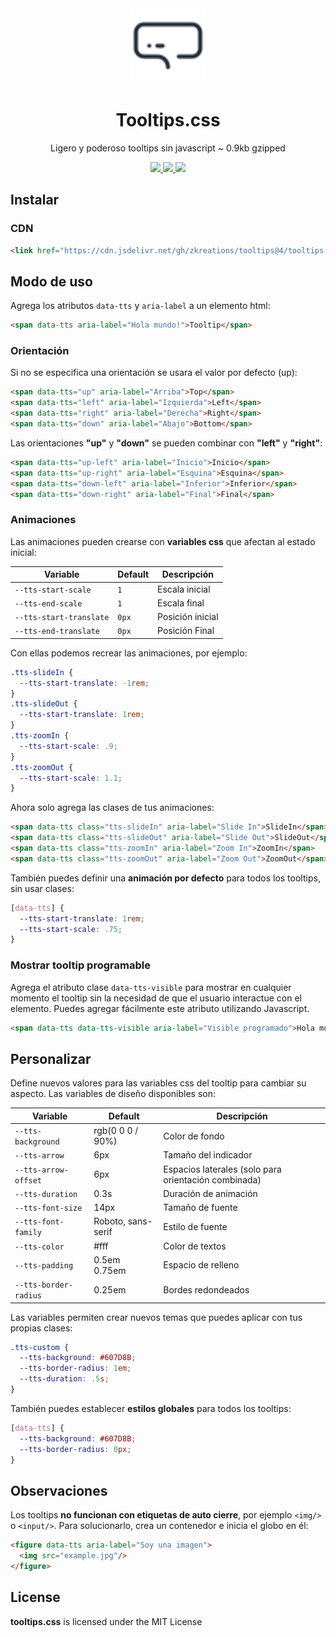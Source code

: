 <div align="center">
  <img src=".github/tooltips.svg?sanitize=true" width="120" alt="tts-tooltips">
  <h1>Tooltips.css</h1>
  <p>Ligero y poderoso tooltips sin javascript ~ 0.9kb gzipped</p>
  <a href="https://www.jsdelivr.com/package/gh/zkreations/tooltips">
    <img src="https://img.shields.io/jsdelivr/gh/hm/zkreations/tooltips?color=D69E2E&style=for-the-badge"/>
  </a>
  <a href="https://github.com/zkreations/tooltips/releases/">
    <img src="https://img.shields.io/github/v/release/zkreations/tooltips?color=68D391&style=for-the-badge"/>
  </a>
  <a href="./LICENSE">
    <img src="https://img.shields.io/github/license/zkreations/tooltips?color=4FD1C5&style=for-the-badge"/>
  </a>
</div>

## Instalar

### CDN

```html
<link href="https://cdn.jsdelivr.net/gh/zkreations/tooltips@4/tooltips.min.css" rel="stylesheet"/>
```

## Modo de uso

Agrega los atributos `data-tts` y `aria-label` a un elemento html:

```html
<span data-tts aria-label="Hola mundo!">Tooltip</span>
```

### Orientación

Si no se especifica una orientación se usara el valor por defecto (up):

```html
<span data-tts="up" aria-label="Arriba">Top</span>
<span data-tts="left" aria-label="Izquierda">Left</span>
<span data-tts="right" aria-label="Derecha">Right</span>
<span data-tts="down" aria-label="Abajo">Bottom</span>
```

Las orientaciones **"up"** y **"down"** se pueden combinar con **"left"** y **"right"**:

```html
<span data-tts="up-left" aria-label="Inicio">Inicio</span>
<span data-tts="up-right" aria-label="Esquina">Esquina</span>
<span data-tts="down-left" aria-label="Inferior">Inferior</span>
<span data-tts="down-right" aria-label="Final">Final</span>
```

### Animaciones

Las animaciones pueden crearse con **variables css** que afectan al estado inicial:

| Variable                |  Default | Descripción
| ----------------------- | -------- | ------------
| `--tts-start-scale`     | `1`      | Escala inicial
| `--tts-end-scale`       | `1`      | Escala final
| `--tts-start-translate` | `0px`    | Posición inicial 
| `--tts-end-translate`   | `0px`    | Posición Final 

Con ellas podemos recrear las animaciones, por ejemplo:

```css
.tts-slideIn {
  --tts-start-translate: -1rem;
}
.tts-slideOut {
  --tts-start-translate: 1rem;
}
.tts-zoomIn {
  --tts-start-scale: .9;
}
.tts-zoomOut {
  --tts-start-scale: 1.1;
}
```

Ahora solo agrega las clases de tus animaciones:

```html
<span data-tts class="tts-slideIn" aria-label="Slide In">SlideIn</span>
<span data-tts class="tts-slideOut" aria-label="Slide Out">SlideOut</span>
<span data-tts class="tts-zoomIn" aria-label="Zoom In">ZoomIn</span>
<span data-tts class="tts-zoomOut" aria-label="Zoom Out">ZoomOut</span>
```

También puedes definir una **animación por defecto** para todos los tooltips, sin usar clases:

```css
[data-tts] {
  --tts-start-translate: 1rem;
  --tts-start-scale: .75;
}
```

### Mostrar tooltip programable

Agrega el atributo clase `data-tts-visible` para mostrar en cualquier momento el tooltip sin la necesidad de que el usuario interactue con el elemento. Puedes agregar fácilmente este atributo utilizando Javascript.

```html
<span data-tts data-tts-visible aria-label="Visible programado">Hola mundo</span>
```

## Personalizar

Define nuevos valores para las variables css del tooltip para cambiar su aspecto. Las variables de diseño disponibles son:

| Variable              | Default              | Descripción
| --------------------- | -------------------- | -------------
| `--tts-background`    | rgb(0 0 0 / 90%)     | Color de fondo
| `--tts-arrow`         | 6px                  | Tamaño del indicador
| `--tts-arrow-offset`  | 6px                  | Espacios laterales (solo para orientación combinada)
| `--tts-duration`      | 0.3s                 | Duración de animación
| `--tts-font-size`     | 14px                 | Tamaño de fuente
| `--tts-font-family`   | Roboto, sans-serif   | Estilo de fuente
| `--tts-color`         | #fff                 | Color de textos
| `--tts-padding`       | 0.5em 0.75em         | Espacio de relleno 
| `--tts-border-radius` | 0.25em               | Bordes redondeados

Las variables permiten crear nuevos temas que puedes aplicar con tus propias clases:

```css
.tts-custom {
  --tts-background: #607D8B;
  --tts-border-radius: 1em;
  --tts-duration: .5s;
}
```

También puedes establecer **estilos globales** para todos los tooltips:

```css
[data-tts] {
  --tts-background: #607D8B;
  --tts-border-radius: 0px;
}
```

## Observaciones

Los tooltips **no funcionan con etiquetas de auto cierre**, por ejemplo `<img/>` o `<input/>`. Para solucionarlo, crea un contenedor e inicia el globo en él:

```html
<figure data-tts aria-label="Soy una imagen">
  <img src="example.jpg"/>
</figure>
```

## License

**tooltips.css** is licensed under the MIT License
